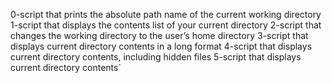 0-script that prints the absolute path name of the current working directory
1-script that displays the contents list of your current directory
2-script that changes the working directory to the user’s home directory
3-script that displays current directory contents in a long format
4-script that displays current directory contents, including hidden files
5-script that displays current directory contents`
